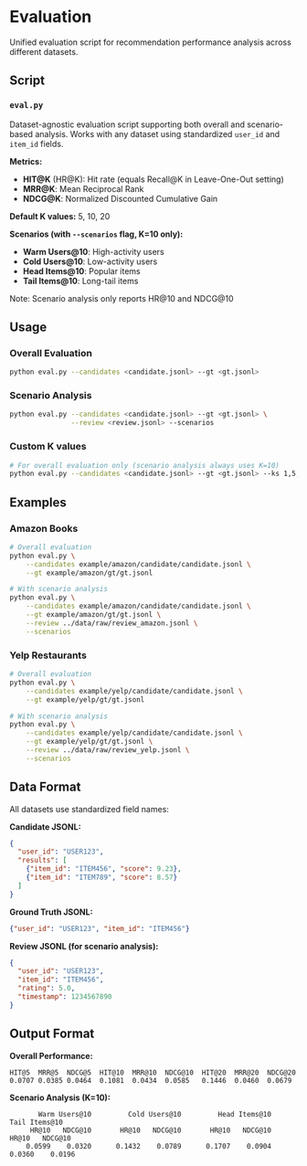 # Evaluation

Unified evaluation script for recommendation performance analysis across different datasets.

## Script

### `eval.py`

Dataset-agnostic evaluation script supporting both overall and scenario-based analysis.
Works with any dataset using standardized `user_id` and `item_id` fields.

**Metrics:**
- **HIT@K** (HR@K): Hit rate (equals Recall@K in Leave-One-Out setting)
- **MRR@K**: Mean Reciprocal Rank
- **NDCG@K**: Normalized Discounted Cumulative Gain

**Default K values:** 5, 10, 20

**Scenarios (with `--scenarios` flag, K=10 only):**
- **Warm Users@10**: High-activity users 
- **Cold Users@10**: Low-activity users 
- **Head Items@10**: Popular items
- **Tail Items@10**: Long-tail items 

Note: Scenario analysis only reports HR@10 and NDCG@10

## Usage

### Overall Evaluation

```bash
python eval.py --candidates <candidate.jsonl> --gt <gt.jsonl>
```

### Scenario Analysis

```bash
python eval.py --candidates <candidate.jsonl> --gt <gt.jsonl> \
               --review <review.jsonl> --scenarios
```

### Custom K values

```bash
# For overall evaluation only (scenario analysis always uses K=10)
python eval.py --candidates <candidate.jsonl> --gt <gt.jsonl> --ks 1,5,10,20,50
```

## Examples

### Amazon Books

```bash
# Overall evaluation
python eval.py \
    --candidates example/amazon/candidate/candidate.jsonl \
    --gt example/amazon/gt/gt.jsonl

# With scenario analysis
python eval.py \
    --candidates example/amazon/candidate/candidate.jsonl \
    --gt example/amazon/gt/gt.jsonl \
    --review ../data/raw/review_amazon.jsonl \
    --scenarios
```

### Yelp Restaurants

```bash
# Overall evaluation
python eval.py \
    --candidates example/yelp/candidate/candidate.jsonl \
    --gt example/yelp/gt/gt.jsonl

# With scenario analysis
python eval.py \
    --candidates example/yelp/candidate/candidate.jsonl \
    --gt example/yelp/gt/gt.jsonl \
    --review ../data/raw/review_yelp.jsonl \
    --scenarios
```

## Data Format

All datasets use standardized field names:

**Candidate JSONL:**
```json
{
  "user_id": "USER123",
  "results": [
    {"item_id": "ITEM456", "score": 9.23},
    {"item_id": "ITEM789", "score": 8.57}
  ]
}
```

**Ground Truth JSONL:**
```json
{"user_id": "USER123", "item_id": "ITEM456"}
```

**Review JSONL (for scenario analysis):**
```json
{
  "user_id": "USER123",
  "item_id": "ITEM456",
  "rating": 5.0,
  "timestamp": 1234567890
}
```

## Output Format

**Overall Performance:**
```
HIT@5  MRR@5  NDCG@5  HIT@10  MRR@10  NDCG@10  HIT@20  MRR@20  NDCG@20
0.0707 0.0385 0.0464  0.1081  0.0434  0.0585   0.1446  0.0460  0.0679
```

**Scenario Analysis (K=10):**
```
       Warm Users@10         Cold Users@10         Head Items@10         Tail Items@10
     HR@10   NDCG@10       HR@10   NDCG@10       HR@10   NDCG@10       HR@10   NDCG@10
    0.0599    0.0320      0.1432    0.0789      0.1707    0.0904      0.0360    0.0196
```

